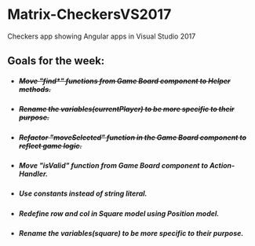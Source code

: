 # Matrix-CheckersVS2017
Checkers app showing Angular apps in Visual Studio 2017
 ## Goals for the week:

* #####  ~~Move "find*" functions from Game Board component to Helper methods.~~

* #####  ~~Rename the variables(currentPlayer) to be more specific to their purpose.~~

* #####  ~~Refactor  "moveSelected" function in the Game Board component to reflect game logic.~~

* #####  Move "isValid" function from Game Board component to Action-Handler.

* #####  Use constants instead of string literal.

* #####  Redefine row and col in Square model using Position model.

* #####  Rename the variables(square) to be more specific to their purpose.
	 
 
 

